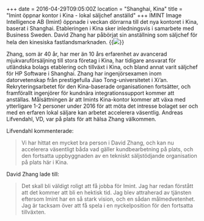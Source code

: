 +++
date = 2016-04-29T09:05:00Z
location = "Shanghai, Kina"
title = "Imint öppnar kontor i Kina - lokal säljchef anställd"
+++
IMINT Image Intelligence AB (Imint) öppnade i veckan dörrarna till det nya kontoret i Kina, baserat i Shanghai. Etableringen i Kina sker inledningsvis i samarbete med Business Sweden. David Zhang har påbörjat sin anställning som säljchef för hela den kinesiska fastlandsmarknaden.<!--more--> {{<img src="david-andreas.jpg" caption="David Zhang (tv), Säljchef för Imint Vidhance i Kina, och Andreas Lifvendahl (th), VD, på plats vid kontoret i Shanghai.">}}

Zhang, som är 40 år, har mer än 10 års erfarenhet av avancerad mjukvaruförsäljning till stora företag i Kina, har tidigare ansvarat för utländska bolags etablering och tillväxt i Kina, och bland annat varit säljchef för HP Software i Shanghai. Zhang har ingenjörsexamen inom datorvetenskap från prestigefulla Jiao Tong-universitetet i Xi’an. Rekryteringsarbetet för den Kina-baserade organisationen fortsätter, och framförallt ingenjörer för kundnära integrationssupport kommer att anställas. Målsättningen är att Imints Kina-kontor kommer att växa med ytterligare 1-2 personer under 2016 för att möta det intresse bolaget ser och med en erfaren lokal säljare kan arbetet accelerera väsentlig. Andreas Lifvendahl, VD, var på plats för att hälsa Zhang välkommen.

Lifvendahl kommenterade:

>Vi har hittat en mycket bra person i David Zhang, och kan nu accelerera väsentligt båda vad gäller kundbearbetning på plats, och den fortsatta uppbyggnaden av en tekniskt säljstödjande organisation på plats här i Kina.

David Zhang lade till:

>Det skall bli väldigt roligt att få jobba för Imint. Jag har redan förstått att det kommer att bli en hektisk tid. Jag blev attraherad av tjänsten eftersom Imint har en så stark vision, och en sådan målmedvetenhet. Jag är tacksam över att få spela i en nyckelposition för den fortsatta tillväxten.
